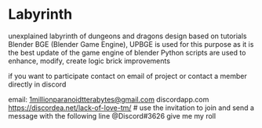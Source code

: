 # Labyrinth
unexplained labyrinth of dungeons and dragons
design based on tutorials Blender BGE (Blender Game Engine),
UPBGE is used for this purpose as it is the best update of the game engine of blender
Python scripts are used to enhance, modify, create logic brick improvements

if you want to participate contact on email of project or contact a member directly in discord

email: 1millionparanoidtterabytes@gmail.com
discordapp.com https://discordea.net/lack-of-love-tm/ # use the invitation to join and send a message with the following line
@Discord#3626 give me my roll
